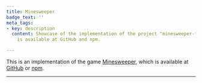 ```yaml
---
title: Minesweeper
badge_text: ''
meta_tags:
- key: description
  content: Showcase of the implementation of the project "minesweeper-for-web" which
    is available at GitHub and npm.

---
```

<the-lead>
  This is an implementation of the game <a href="https://www.instructables.com/id/How-to-beat-Minesweeper/" target="_blank" title="Minesweeper Tutorial">Minesweeper</a>, which is available at <a href="https://github.com/manuelhenke/minesweeper-for-web" target="_blank">GitHub</a> or <a href="https://www.npmjs.com/package/minesweeper-for-web" target="_blank">npm</a>.
</the-lead>

<hr class="my-4" />

<minesweeper-wrapper></minesweeper-wrapper>
